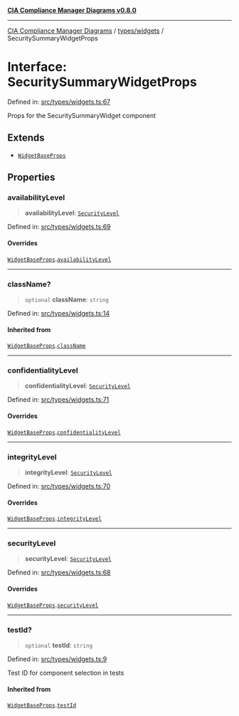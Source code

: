 [**CIA Compliance Manager Diagrams v0.8.0**](../../../README.md)

***

[CIA Compliance Manager Diagrams](../../../modules.md) / [types/widgets](../README.md) / SecuritySummaryWidgetProps

# Interface: SecuritySummaryWidgetProps

Defined in: [src/types/widgets.ts:67](https://github.com/Hack23/cia-compliance-manager/blob/ab84d120f6a49e6faf7bc7924811e0da9b635211/src/types/widgets.ts#L67)

Props for the SecuritySummaryWidget component

## Extends

- [`WidgetBaseProps`](WidgetBaseProps.md)

## Properties

### availabilityLevel

> **availabilityLevel**: [`SecurityLevel`](../../cia/type-aliases/SecurityLevel.md)

Defined in: [src/types/widgets.ts:69](https://github.com/Hack23/cia-compliance-manager/blob/ab84d120f6a49e6faf7bc7924811e0da9b635211/src/types/widgets.ts#L69)

#### Overrides

[`WidgetBaseProps`](WidgetBaseProps.md).[`availabilityLevel`](WidgetBaseProps.md#availabilitylevel)

***

### className?

> `optional` **className**: `string`

Defined in: [src/types/widgets.ts:14](https://github.com/Hack23/cia-compliance-manager/blob/ab84d120f6a49e6faf7bc7924811e0da9b635211/src/types/widgets.ts#L14)

#### Inherited from

[`WidgetBaseProps`](WidgetBaseProps.md).[`className`](WidgetBaseProps.md#classname)

***

### confidentialityLevel

> **confidentialityLevel**: [`SecurityLevel`](../../cia/type-aliases/SecurityLevel.md)

Defined in: [src/types/widgets.ts:71](https://github.com/Hack23/cia-compliance-manager/blob/ab84d120f6a49e6faf7bc7924811e0da9b635211/src/types/widgets.ts#L71)

#### Overrides

[`WidgetBaseProps`](WidgetBaseProps.md).[`confidentialityLevel`](WidgetBaseProps.md#confidentialitylevel)

***

### integrityLevel

> **integrityLevel**: [`SecurityLevel`](../../cia/type-aliases/SecurityLevel.md)

Defined in: [src/types/widgets.ts:70](https://github.com/Hack23/cia-compliance-manager/blob/ab84d120f6a49e6faf7bc7924811e0da9b635211/src/types/widgets.ts#L70)

#### Overrides

[`WidgetBaseProps`](WidgetBaseProps.md).[`integrityLevel`](WidgetBaseProps.md#integritylevel)

***

### securityLevel

> **securityLevel**: [`SecurityLevel`](../../cia/type-aliases/SecurityLevel.md)

Defined in: [src/types/widgets.ts:68](https://github.com/Hack23/cia-compliance-manager/blob/ab84d120f6a49e6faf7bc7924811e0da9b635211/src/types/widgets.ts#L68)

#### Overrides

[`WidgetBaseProps`](WidgetBaseProps.md).[`securityLevel`](WidgetBaseProps.md#securitylevel)

***

### testId?

> `optional` **testId**: `string`

Defined in: [src/types/widgets.ts:9](https://github.com/Hack23/cia-compliance-manager/blob/ab84d120f6a49e6faf7bc7924811e0da9b635211/src/types/widgets.ts#L9)

Test ID for component selection in tests

#### Inherited from

[`WidgetBaseProps`](WidgetBaseProps.md).[`testId`](WidgetBaseProps.md#testid)
